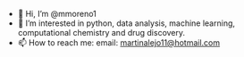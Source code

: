 - 👋 Hi, I’m @mmoreno1
- 👀 I’m interested in python, data analysis, machine learning, computational chemistry and drug discovery.
- 📫 How to reach me: email: martinalejo11@hotmail.com 

<!---
mmoreno1/mmoreno1 is a ✨ special ✨ repository because its `README.md` (this file) appears on your GitHub profile.
You can click the Preview link to take a look at your changes.
--->
